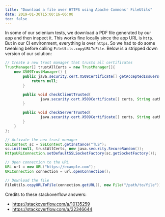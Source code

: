 ```yaml
---
title: "Download a file over HTTPS using Apache Commons' FileUtils"
date: 2019-01-30T15:00:16-06:00
toc: false
---
```


In some of our selenium tests, we download a PDF file generated by our app and then inspect it. This works fine locally since the app URL is `http`. But in our CI environment, everything is over `https`. So we had to do some tweaking before calling `FileUtils.copyURLToFile`. Below is a stripped down version of our solution: 

```java
// Create a new trust manager that trusts all certificates
TrustManager[] trustAllCerts = new TrustManager[]{
    new X509TrustManager() {
        public java.security.cert.X509Certificate[] getAcceptedIssuers() {
            return null;
        }

        public void checkClientTrusted(
                java.security.cert.X509Certificate[] certs, String authType) {
        }

        public void checkServerTrusted(
                java.security.cert.X509Certificate[] certs, String authType) {
        }
    }
};

// Activate the new trust manager
SSLContext sc = SSLContext.getInstance("TLS");
sc.init(null, trustAllCerts, new java.security.SecureRandom());
HttpsURLConnection.setDefaultSSLSocketFactory(sc.getSocketFactory());

// Open connection to the URL
URL url = new URL("https://example.com");
URLConnection connection = url.openConnection();

// Download the file 
FileUtils.copyURLToFile(connection.getURL(), new File("/path/to/file"));
```

Credits to these stackoverflow answers:

- <https://stackoverflow.com/a/10135259>
- <https://stackoverflow.com/a/32346644>
